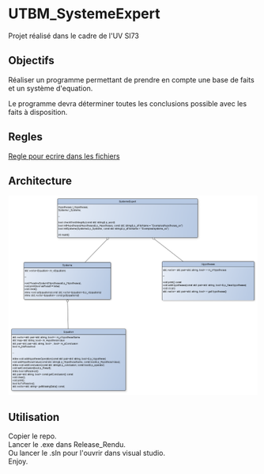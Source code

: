 # UTBM_SystemeExpert

Projet réalisé dans le cadre de l'UV SI73

## Objectifs 

Réaliser un programme permettant de prendre en compte une base de faits et un système d'equation.

Le programme devra déterminer toutes les conclusions possible avec les faits à disposition. 

## Regles 

[Regle pour ecrire dans les fichiers](./Resources/Infos/regles.txt)

## Architecture

![Diagramme de classe](./Resources/Infos/classDiagramm.png)

## Utilisation

Copier le repo.  
Lancer le .exe dans Release_Rendu.  
Ou lancer le .sln pour l'ouvrir dans visual studio.  
Enjoy.  
